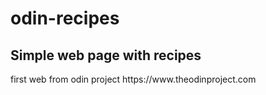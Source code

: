 # odin-recipes
<h2>Simple web page with recipes</h2>
first web from odin project https://www.theodinproject.com
